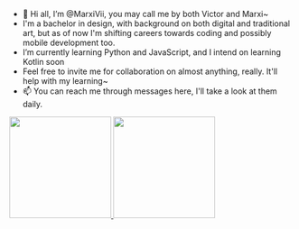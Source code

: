 - 👋 Hi all, I’m @MarxiVii, you may call me by both Victor and Marxi~
- I'm a bachelor in design, with background on both digital and traditional art, but as of now I'm shifting careers towards coding and possibly mobile development too.
- I’m currently learning Python and JavaScript, and I intend on learning Kotlin soon
- Feel free to invite me for collaboration on almost anything, really. It'll help with my learning~
- 📫 You can reach me through messages here, I'll take a look at them daily.

<div>
  <a href="https://github.com/rafaballerini">
  <img height="180em" src="https://github-readme-stats.vercel.app/api?username=rafaballerini&show_icons=true&theme=tokyonight&include_all_commits=true&count_private=true"/>
  <img height="180em" src="https://github-readme-stats.vercel.app/api/top-langs/?username=rafaballerini&layout=compact&langs_count=7&theme=tokyonight"/>
</div>


<!---
VMarxi/VMarxi is a ✨ special ✨ repository because its `README.md` (this file) appears on your GitHub profile.
You can click the Preview link to take a look at your changes.
--->
